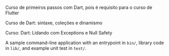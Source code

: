 Curso de primeiros passos com Dart, pois é requisito para o curso de Flutter

Curso de
Dart: sintaxe, coleções e dinamismo

Curso: Dart: Lidando com Exceptions e Null Safety

A sample command-line application with an entrypoint in `bin/`, library code
in `lib/`, and example unit test in `test/`.
